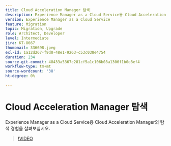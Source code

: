 ```yaml
---
title: Cloud Acceleration Manager 탐색
description: Experience Manager as a Cloud Service용 Cloud Acceleration Manager의 탐색 경험을 살펴보십시오.
version: Experience Manager as a Cloud Service
feature: Migration
topic: Migration, Upgrade
role: Architect, Developer
level: Intermediate
jira: KT-8667
thumbnail: 336698.jpeg
exl-id: 1a12d267-f9d0-48e1-9263-c53c038e4754
duration: 234
source-git-commit: 48433a5367c281cf5a1c106b08a1306f1b0e8ef4
workflow-type: tm+mt
source-wordcount: '38'
ht-degree: 0%

---
```


# Cloud Acceleration Manager 탐색

Experience Manager as a Cloud Service용 Cloud Acceleration Manager의 탐색 경험을 살펴보십시오.

>[!VIDEO](https://video.tv.adobe.com/v/3446729?quality=12&learn=on&captions=kor)
